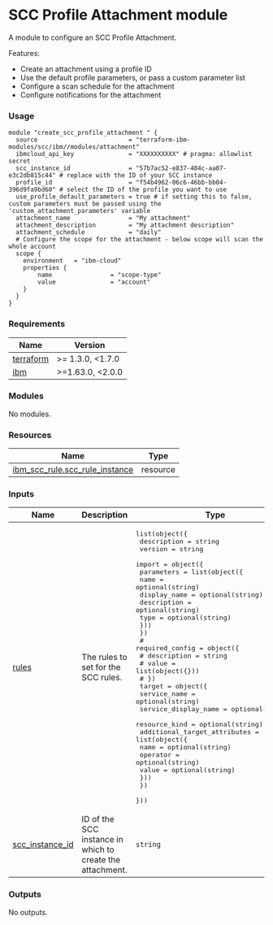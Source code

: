 # SCC Profile Attachment module

A module to configure an SCC Profile Attachment.

Features:
- Create an attachment using a profile ID
- Use the default profile parameters, or pass a custom parameter list
- Configure a scan schedule for the attachment
- Configure notifications for the attachment

### Usage

```hcl
module "create_scc_profile_attachment " {
  source                         = "terraform-ibm-modules/scc/ibm//modules/attachment"
  ibmcloud_api_key               = "XXXXXXXXXX" # pragma: allowlist secret
  scc_instance_id                = "57b7ac52-e837-484c-aa07-e3c2db815c44" # replace with the ID of your SCC instance
  profile_id                     = "f54b4962-06c6-46bb-bb04-396d9fa9bd60" # select the ID of the profile you want to use
  use_profile_default_parameters = true # if setting this to false, custom parameters must be passed using the 'custom_attachment_parameters' variable
  attachment_name                = "My attachment"
  attachment_description         = "My attachment description"
  attachment_schedule            = "daily"
  # Configure the scope for the attachment - below scope will scan the whole account
  scope {
    environment   = "ibm-cloud"
    properties {
        name                = "scope-type"
        value               = "account"
    }
  }
}
```

<!-- BEGINNING OF PRE-COMMIT-TERRAFORM DOCS HOOK -->
### Requirements

| Name | Version |
|------|---------|
| <a name="requirement_terraform"></a> [terraform](#requirement\_terraform) | >= 1.3.0, <1.7.0 |
| <a name="requirement_ibm"></a> [ibm](#requirement\_ibm) | >=1.63.0, <2.0.0 |

### Modules

No modules.

### Resources

| Name | Type |
|------|------|
| [ibm_scc_rule.scc_rule_instance](https://registry.terraform.io/providers/IBM-Cloud/ibm/latest/docs/resources/scc_rule) | resource |

### Inputs

| Name | Description | Type | Default | Required |
|------|-------------|------|---------|:--------:|
| <a name="input_rules"></a> [rules](#input\_rules) | The rules to set for the SCC rules. | <pre>list(object({<br>    description = string<br>    version     = string<br>    import = object({<br>      parameters = list(object({<br>        name         = optional(string)<br>        display_name = optional(string)<br>        description  = optional(string)<br>        type         = optional(string)<br>      }))<br>    })<br>    # required_config = object({<br>    #   description = string<br>    #   value = list(object({}))<br>    # })<br>    target = object({<br>      service_name         = optional(string)<br>      service_display_name = optional(string)<br>      resource_kind        = optional(string)<br>      additional_target_attributes = list(object({<br>        name     = optional(string)<br>        operator = optional(string)<br>        value    = optional(string)<br>      }))<br>    })<br>  }))</pre> | n/a | yes |
| <a name="input_scc_instance_id"></a> [scc\_instance\_id](#input\_scc\_instance\_id) | ID of the SCC instance in which to create the attachment. | `string` | `"57b7ac52-e837-484c-aa07-e3c2db815c44"` | no |

### Outputs

No outputs.
<!-- END OF PRE-COMMIT-TERRAFORM DOCS HOOK -->
